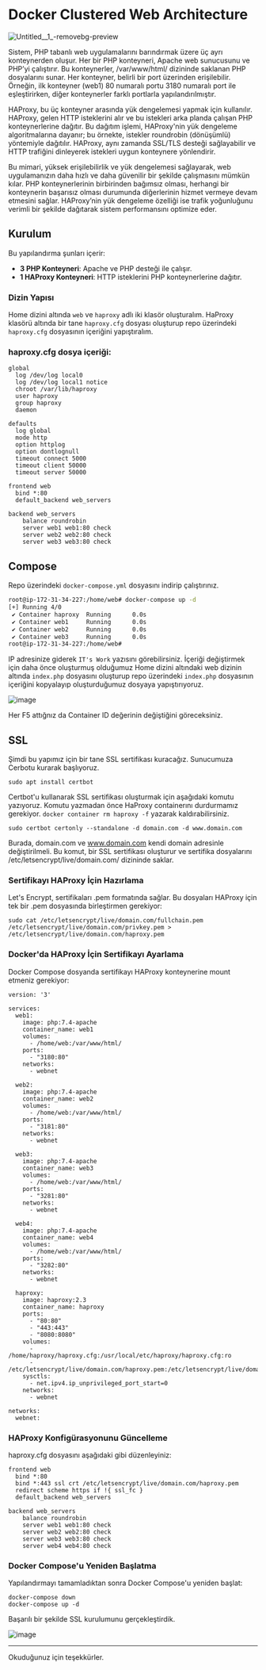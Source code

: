 # Docker Clustered Web Architecture


![Untitled__1_-removebg-preview](https://github.com/user-attachments/assets/0d5cf3a9-88ba-47f2-902f-6753fa91eab9)


Sistem, PHP tabanlı web uygulamalarını barındırmak üzere üç ayrı konteynerden oluşur. Her bir PHP konteyneri, Apache web sunucusunu ve PHP’yi çalıştırır. Bu konteynerler, /var/www/html/ dizininde saklanan PHP dosyalarını sunar. Her konteyner, belirli bir port üzerinden erişilebilir. Örneğin, ilk konteyner (web1) 80 numaralı portu 3180 numaralı port ile eşleştirirken, diğer konteynerler farklı portlarla yapılandırılmıştır.

HAProxy, bu üç konteyner arasında yük dengelemesi yapmak için kullanılır. HAProxy, gelen HTTP isteklerini alır ve bu istekleri arka planda çalışan PHP konteynerlerine dağıtır. Bu dağıtım işlemi, HAProxy'nin yük dengeleme algoritmalarına dayanır; bu örnekte, istekler roundrobin (dönüşümlü) yöntemiyle dağıtılır. HAProxy, aynı zamanda SSL/TLS desteği sağlayabilir ve HTTP trafiğini dinleyerek istekleri uygun konteynere yönlendirir.

Bu mimari, yüksek erişilebilirlik ve yük dengelemesi sağlayarak, web uygulamanızın daha hızlı ve daha güvenilir bir şekilde çalışmasını mümkün kılar. PHP konteynerlerinin birbirinden bağımsız olması, herhangi bir konteynerin başarısız olması durumunda diğerlerinin hizmet vermeye devam etmesini sağlar. HAProxy’nin yük dengeleme özelliği ise trafik yoğunluğunu verimli bir şekilde dağıtarak sistem performansını optimize eder.


## Kurulum

Bu yapılandırma şunları içerir:
- **3 PHP Konteyneri**: Apache ve PHP desteği ile çalışır.
- **1 HAProxy Konteyneri**: HTTP isteklerini PHP konteynerlerine dağıtır.

### Dizin Yapısı

Home dizini altında  `web` ve `haproxy` adlı iki klasör oluşturalım. HaProxy klasörü altında bir tane `haproxy.cfg` dosyası oluşturup repo üzerindeki `haproxy.cfg` dosyasının içeriğini yapıştıralım.

### haproxy.cfg dosya içeriği:

```
global
  log /dev/log local0
  log /dev/log local1 notice
  chroot /var/lib/haproxy
  user haproxy
  group haproxy
  daemon

defaults
  log global
  mode http
  option httplog
  option dontlognull
  timeout connect 5000
  timeout client 50000
  timeout server 50000

frontend web
  bind *:80
  default_backend web_servers

backend web_servers
    balance roundrobin
    server web1 web1:80 check
    server web2 web2:80 check
    server web3 web3:80 check
```


## Compose

Repo üzerindeki `docker-compose.yml` dosyasını  indirip  çalıştırınız.

```bash
root@ip-172-31-34-227:/home/web# docker-compose up -d
[+] Running 4/0
 ✔ Container haproxy  Running      0.0s 
 ✔ Container web1     Running      0.0s 
 ✔ Container web2     Running      0.0s 
 ✔ Container web3     Running      0.0s 
root@ip-172-31-34-227:/home/web# 
```

IP adresinize giderek `IT's Work` yazısını görebilirsiniz. İçeriği değiştirmek için daha önce oluşturmuş olduğumuz Home dizini altındaki web dizinin altında `index.php` dosyasını oluşturup repo üzerindeki `index.php` dosyasının içeriğini kopyalayıp oluşturduğumuz dosyaya yapıştırıyoruz.


![image](https://github.com/user-attachments/assets/dde3cb83-0ea0-41fd-a097-8e0943b75e38)


Her F5 attığnız da Container ID değerinin değiştiğini göreceksiniz.



## SSL 

Şimdi bu yapımız için bir tane SSL sertifikası kuracağız. Sunucumuza Cerbotu kurarak başlıyoruz.

```
sudo apt install certbot
```

Certbot'u kullanarak SSL sertifikası oluşturmak için aşağıdaki komutu yazıyoruz. Komutu yazmadan önce HaProxy containerını durdurmamız gerekiyor. `docker container rm haproxy -f` yazarak kaldırabilirsiniz.

```
sudo certbot certonly --standalone -d domain.com -d www.domain.com
```

Burada, domain.com ve www.domain.com kendi domain adresinle değiştirilmeli. Bu komut, bir SSL sertifikası oluşturur ve sertifika dosyalarını /etc/letsencrypt/live/domain.com/ dizininde saklar.


### Sertifikayı HAProxy İçin Hazırlama

Let's Encrypt, sertifikaları .pem formatında sağlar. Bu dosyaları HAProxy için tek bir .pem dosyasında birleştirmen gerekiyor:

```
sudo cat /etc/letsencrypt/live/domain.com/fullchain.pem /etc/letsencrypt/live/domain.com/privkey.pem > /etc/letsencrypt/live/domain.com/haproxy.pem
```

### Docker'da HAProxy İçin Sertifikayı Ayarlama

Docker Compose dosyanda sertifikayı HAProxy konteynerine mount etmeniz gerekiyor:

```
version: '3'

services:
  web1:
    image: php:7.4-apache
    container_name: web1
    volumes:
      - /home/web:/var/www/html/
    ports:
      - "3180:80"
    networks:
      - webnet

  web2:
    image: php:7.4-apache
    container_name: web2
    volumes:
      - /home/web:/var/www/html/
    ports:
      - "3181:80"
    networks:
      - webnet

  web3:
    image: php:7.4-apache
    container_name: web3
    volumes:
      - /home/web:/var/www/html/
    ports:
      - "3281:80"
    networks:
      - webnet

  web4:
    image: php:7.4-apache
    container_name: web4
    volumes:
      - /home/web:/var/www/html/
    ports:
      - "3282:80"
    networks:
      - webnet

  haproxy:
    image: haproxy:2.3
    container_name: haproxy
    ports:
      - "80:80"
      - "443:443"
      - "8080:8080"
    volumes:
      - /home/haproxy/haproxy.cfg:/usr/local/etc/haproxy/haproxy.cfg:ro
      - /etc/letsencrypt/live/domain.com/haproxy.pem:/etc/letsencrypt/live/domain.com/haproxy.pem:ro
    sysctls:
      - net.ipv4.ip_unprivileged_port_start=0
    networks:
      - webnet

networks:
  webnet:

```

### HAProxy Konfigürasyonunu Güncelleme

haproxy.cfg dosyasını aşağıdaki gibi düzenleyiniz:

```
frontend web
  bind *:80
  bind *:443 ssl crt /etc/letsencrypt/live/domain.com/haproxy.pem
  redirect scheme https if !{ ssl_fc }
  default_backend web_servers

backend web_servers
    balance roundrobin
    server web1 web1:80 check
    server web2 web2:80 check
    server web3 web3:80 check
    server web4 web4:80 check

```

### Docker Compose'u Yeniden Başlatma

Yapılandırmayı tamamladıktan sonra Docker Compose'u yeniden başlat:

```
docker-compose down
docker-compose up -d
```


Başarılı bir şekilde SSL kurulumunu gerçekleştirdik.

![image](https://github.com/user-attachments/assets/ef348b3d-645e-43aa-b3a4-71e6d097ca7f)



---------------------------------------------------------------

Okuduğunuz için teşekkürler.




